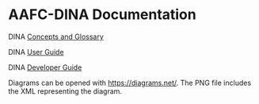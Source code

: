 # AAFC-DINA Documentation

DINA [Concepts and Glossary](https://aafc-bicoe.github.io/dina-documentation/concepts-glossary)

DINA [User Guide](https://aafc-bicoe.github.io/dina-documentation/)

DINA [Developer Guide](https://aafc-bicoe.github.io/dina-documentation/developer/)


Diagrams can be opened with https://diagrams.net/. The PNG file includes the XML representing the diagram.
